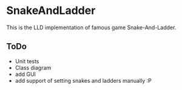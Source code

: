 # SnakeAndLadder
This is the LLD implementation of famous game Snake-And-Ladder.
## ToDo
- Unit tests
- Class diagram
- add GUI
- add support of setting snakes and ladders manually :P
